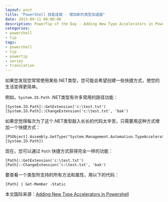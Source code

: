 ```yaml
---
layout: post
title: "PowerShell 技能连载 - 增加新的类型加速器"
date: 2013-09-11 00:00:00
description: PowerTip of the Day - Adding New Type Accelerators in Powershell
categories:
- powershell
- tip
tags:
- powershell
- tip
- powertip
- series
- translation
---
```

如果您发现您常常使用某些.NET类型，您可能会希望创建一些快捷方式，使您的生活变得更简单。

例如，`System.IO.Path` .NET类型有许多常用的路径功能：

	[System.IO.Path]::GetExtension('c:\test.txt')
	[System.IO.Path]::ChangeExtension('c:\test.txt', 'bak')

如果您觉得每次为了这个.NET类型敲入长长的代码太辛苦，只需要用这种方式增加一个快捷方式：

	[PSObject].Assembly.GetType("System.Management.Automation.TypeAccelerators")::Add('Path', [System.IO.Path])

现在，您可以通过 `Path` 快捷方式获得完全一样的功能：

	[Path]::GetExtension('c:\test.txt')
	[Path]::ChangeExtension('c:\test.txt', 'bak')

要查看一个类型所支持的所有方法和属性，用以下的代码：

	[Path] | Get-Member -Static

<!--more-->

本文国际来源：[Adding New Type Accelerators in Powershell](http://community.idera.com/powershell/powertips/b/tips/posts/adding-new-type-accelerators-in-powershell)
